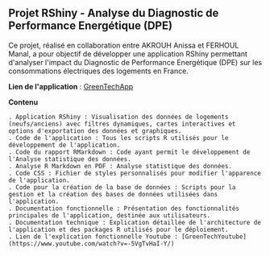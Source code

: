 ## Projet RShiny - Analyse du Diagnostic de Performance Energétique (DPE)

Ce projet, réalisé en collaboration entre AKROUH Anissa et FERHOUL Manal, a pour objectif de développer une application RShiny permettant d'analyser l'impact du Diagnostic de Performance Energétique (DPE) sur les consommations électriques des logements en France.

**Lien de l'application** : [GreenTechApp](https://anissaakrouh.shinyapps.io/GreenTechApp/)

**Contenu**

    . Application RShiny : Visualisation des données de logements (neufs/anciens) avec filtres dynamiques, cartes interactives et options d'exportation des données et graphiques.
    . Code de l'application : Tous les scripts R utilisés pour le développement de l'application.
    . Code du rapport RMarkdown : Code ayant permit le développement de l'Analyse statistique des données.
    . Analyse R Markdown en PDF : Analyse statistique des données.
    . Code CSS : Fichier de styles personnalisés pour modifier l'apparence de l'application.
    . Code pour la création de la base de données : Scripts pour la gestion et la création des bases de données utilisées dans l'application.
    . Documentation fonctionnelle : Présentation des fonctionnalités principales de l'application, destinée aux utilisateurs.
    . Documentation technique : Explication détaillée de l'architecture de l'application et des packages R utilisés pour le déploiement.
    . Lien de l'explication fonctionnelle Youtube : [GreenTechYoutube](https://www.youtube.com/watch?v=-5VgTvHaI-Y/)
